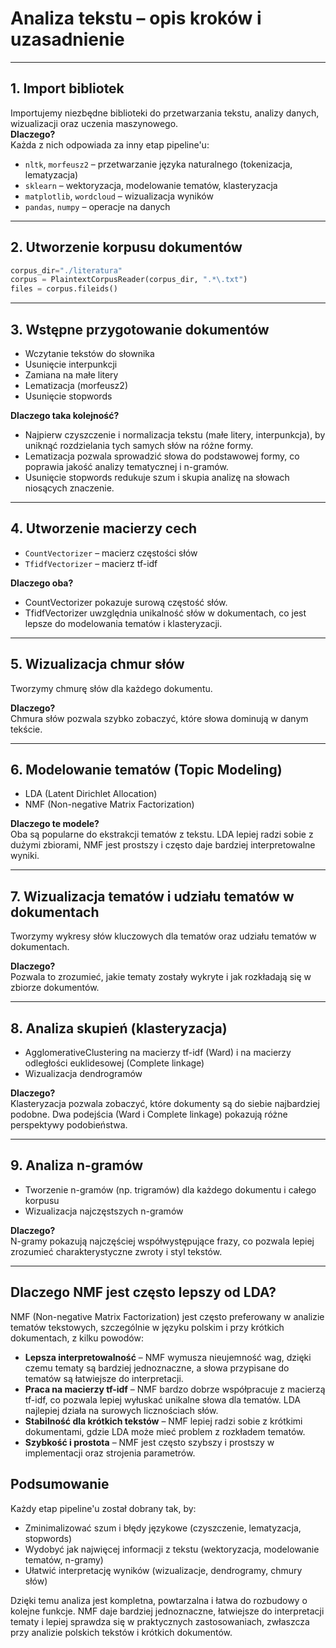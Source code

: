 # Analiza tekstu – opis kroków i uzasadnienie

---

## 1. Import bibliotek

Importujemy niezbędne biblioteki do przetwarzania tekstu, analizy danych, wizualizacji oraz uczenia maszynowego.  
**Dlaczego?**  
Każda z nich odpowiada za inny etap pipeline'u:  
- `nltk`, `morfeusz2` – przetwarzanie języka naturalnego (tokenizacja, lematyzacja)
- `sklearn` – wektoryzacja, modelowanie tematów, klasteryzacja
- `matplotlib`, `wordcloud` – wizualizacja wyników
- `pandas`, `numpy` – operacje na danych

---

## 2. Utworzenie korpusu dokumentów

```python
corpus_dir="./literatura"
corpus = PlaintextCorpusReader(corpus_dir, ".*\.txt")
files = corpus.fileids()
```
---

## 3. Wstępne przygotowanie dokumentów

- Wczytanie tekstów do słownika
- Usunięcie interpunkcji
- Zamiana na małe litery
- Lematizacja (morfeusz2)
- Usunięcie stopwords

**Dlaczego taka kolejność?**  
- Najpierw czyszczenie i normalizacja tekstu (małe litery, interpunkcja), by uniknąć rozdzielania tych samych słów na różne formy.
- Lematizacja pozwala sprowadzić słowa do podstawowej formy, co poprawia jakość analizy tematycznej i n-gramów.
- Usunięcie stopwords redukuje szum i skupia analizę na słowach niosących znaczenie.

---

## 4. Utworzenie macierzy cech

- `CountVectorizer` – macierz częstości słów
- `TfidfVectorizer` – macierz tf-idf

**Dlaczego oba?**  
- CountVectorizer pokazuje surową częstość słów.
- TfidfVectorizer uwzględnia unikalność słów w dokumentach, co jest lepsze do modelowania tematów i klasteryzacji.

---

## 5. Wizualizacja chmur słów

Tworzymy chmurę słów dla każdego dokumentu.

**Dlaczego?**  
Chmura słów pozwala szybko zobaczyć, które słowa dominują w danym tekście.

---

## 6. Modelowanie tematów (Topic Modeling)

- LDA (Latent Dirichlet Allocation)
- NMF (Non-negative Matrix Factorization)

**Dlaczego te modele?**  
Oba są popularne do ekstrakcji tematów z tekstu. LDA lepiej radzi sobie z dużymi zbiorami, NMF jest prostszy i często daje bardziej interpretowalne wyniki.

---

## 7. Wizualizacja tematów i udziału tematów w dokumentach

Tworzymy wykresy słów kluczowych dla tematów oraz udziału tematów w dokumentach.

**Dlaczego?**  
Pozwala to zrozumieć, jakie tematy zostały wykryte i jak rozkładają się w zbiorze dokumentów.

---

## 8. Analiza skupień (klasteryzacja)

- AgglomerativeClustering na macierzy tf-idf (Ward) i na macierzy odległości euklidesowej (Complete linkage)
- Wizualizacja dendrogramów

**Dlaczego?**  
Klasteryzacja pozwala zobaczyć, które dokumenty są do siebie najbardziej podobne. Dwa podejścia (Ward i Complete linkage) pokazują różne perspektywy podobieństwa.

---

## 9. Analiza n-gramów

- Tworzenie n-gramów (np. trigramów) dla każdego dokumentu i całego korpusu
- Wizualizacja najczęstszych n-gramów

**Dlaczego?**  
N-gramy pokazują najczęściej współwystępujące frazy, co pozwala lepiej zrozumieć charakterystyczne zwroty i styl tekstów.

---

## Dlaczego NMF jest często lepszy od LDA?

NMF (Non-negative Matrix Factorization) jest często preferowany w analizie tematów tekstowych, szczególnie w języku polskim i przy krótkich dokumentach, z kilku powodów:

- **Lepsza interpretowalność** – NMF wymusza nieujemność wag, dzięki czemu tematy są bardziej jednoznaczne, a słowa przypisane do tematów są łatwiejsze do interpretacji.
- **Praca na macierzy tf-idf** – NMF bardzo dobrze współpracuje z macierzą tf-idf, co pozwala lepiej wyłuskać unikalne słowa dla tematów. LDA najlepiej działa na surowych licznościach słów.
- **Stabilność dla krótkich tekstów** – NMF lepiej radzi sobie z krótkimi dokumentami, gdzie LDA może mieć problem z rozkładem tematów.
- **Szybkość i prostota** – NMF jest często szybszy i prostszy w implementacji oraz strojenia parametrów.

## Podsumowanie

Każdy etap pipeline'u został dobrany tak, by:
- Zminimalizować szum i błędy językowe (czyszczenie, lematyzacja, stopwords)
- Wydobyć jak najwięcej informacji z tekstu (wektoryzacja, modelowanie tematów, n-gramy)
- Ułatwić interpretację wyników (wizualizacje, dendrogramy, chmury słów)

Dzięki temu analiza jest kompletna, powtarzalna i łatwa do rozbudowy o kolejne funkcje.
NMF daje bardziej jednoznaczne, łatwiejsze do interpretacji tematy i lepiej sprawdza się w praktycznych zastosowaniach, zwłaszcza przy analizie polskich tekstów i krótkich dokumentów.